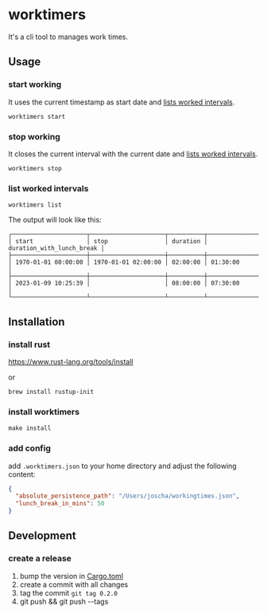 # worktimers

It's a cli tool to manages work times.

## Usage

### start working

It uses the current timestamp as start date and [lists worked intervals](#list-worked-intervals).

```shell
worktimers start
```

### stop working

It closes the current interval with the current date and [lists worked intervals](#list-worked-intervals).

```shell
worktimers stop
```

### list worked intervals

```shell
worktimers list
```

The output will look like this:

```
┌─────────────────────┬─────────────────────┬──────────┬───────────────────────────┐
│ start               │ stop                │ duration │ duration_with_lunch_break │
├─────────────────────┼─────────────────────┼──────────┼───────────────────────────┤
│ 1970-01-01 00:00:00 │ 1970-01-01 02:00:00 │ 02:00:00 │ 01:30:00                  │
├─────────────────────┼─────────────────────┼──────────┼───────────────────────────┤
│ 2023-01-09 10:25:39 │                     │ 08:00:00 │ 07:30:00                  │
└─────────────────────┴─────────────────────┴──────────┴───────────────────────────┘
```

## Installation

### install rust

https://www.rust-lang.org/tools/install

or

```shell
brew install rustup-init
```

### install worktimers

```shell
make install
```

### add config

add `.worktimers.json` to your home directory and adjust the following content:
```json
{
  "absolute_persistence_path": "/Users/joscha/workingtimes.json",
  "lunch_break_in_mins": 50
}
```

## Development
### create a release
1. bump the version in [Cargo.toml](Cargo.toml)
1. create a commit with all changes
1. tag the commit `git tag 0.2.0`
1. git push && git push --tags

